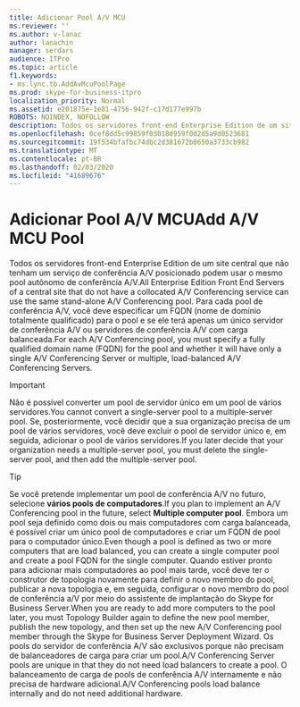 ```yaml
---
title: Adicionar Pool A/V MCU
ms.reviewer: ''
ms.author: v-lanac
author: lanachin
manager: serdars
audience: ITPro
ms.topic: article
f1.keywords:
- ms.lync.tb.AddAvMcuPoolPage
ms.prod: skype-for-business-itpro
localization_priority: Normal
ms.assetid: e201875e-1e81-4756-942f-c17d177e997b
ROBOTS: NOINDEX, NOFOLLOW
description: Todos os servidores front-end Enterprise Edition de um site central que não tenham um serviço de conferência A/V posicionado podem usar o mesmo pool autônomo de conferência A/V. Para cada pool de conferência A/V, você deve especificar um FQDN (nome de domínio totalmente qualificado) para o pool e se ele terá apenas um único servidor de conferência A/V ou servidores de conferência A/V com carga balanceada.
ms.openlocfilehash: 0cef8dd5c99859f03018d959f0d2d5a9d0523681
ms.sourcegitcommit: 19f534bfafbc74dbc2d381672b0650a3733cb982
ms.translationtype: MT
ms.contentlocale: pt-BR
ms.lasthandoff: 02/03/2020
ms.locfileid: "41689676"
---
```

# <a name="add-av-mcu-pool"></a><span data-ttu-id="b9fc5-104">Adicionar Pool A/V MCU</span><span class="sxs-lookup"><span data-stu-id="b9fc5-104">Add A/V MCU Pool</span></span>
 
<span data-ttu-id="b9fc5-105">Todos os servidores front-end Enterprise Edition de um site central que não tenham um serviço de conferência A/V posicionado podem usar o mesmo pool autônomo de conferência A/V.</span><span class="sxs-lookup"><span data-stu-id="b9fc5-105">All Enterprise Edition Front End Servers of a central site that do not have a collocated A/V Conferencing service can use the same stand-alone A/V Conferencing pool.</span></span> <span data-ttu-id="b9fc5-106">Para cada pool de conferência A/V, você deve especificar um FQDN (nome de domínio totalmente qualificado) para o pool e se ele terá apenas um único servidor de conferência A/V ou servidores de conferência A/V com carga balanceada.</span><span class="sxs-lookup"><span data-stu-id="b9fc5-106">For each A/V Conferencing pool, you must specify a fully qualified domain name (FQDN) for the pool and whether it will have only a single A/V Conferencing Server or multiple, load-balanced A/V Conferencing Servers.</span></span>
  
> [!IMPORTANT]
> <span data-ttu-id="b9fc5-107">Não é possível converter um pool de servidor único em um pool de vários servidores.</span><span class="sxs-lookup"><span data-stu-id="b9fc5-107">You cannot convert a single-server pool to a multiple-server pool.</span></span> <span data-ttu-id="b9fc5-108">Se, posteriormente, você decidir que a sua organização precisa de um pool de vários servidores, você deve excluir o pool de servidor único e, em seguida, adicionar o pool de vários servidores.</span><span class="sxs-lookup"><span data-stu-id="b9fc5-108">If you later decide that your organization needs a multiple-server pool, you must delete the single-server pool, and then add the multiple-server pool.</span></span> 
  
> [!TIP]
> <span data-ttu-id="b9fc5-109">Se você pretende implementar um pool de conferência A/V no futuro, selecione **vários pools de computadores**.</span><span class="sxs-lookup"><span data-stu-id="b9fc5-109">If you plan to implement an A/V Conferencing pool in the future, select **Multiple computer pool**.</span></span> <span data-ttu-id="b9fc5-110">Embora um pool seja definido como dois ou mais computadores com carga balanceada, é possível criar um único pool de computadores e criar um FQDN de pool para o computador único.</span><span class="sxs-lookup"><span data-stu-id="b9fc5-110">Even though a pool is defined as two or more computers that are load balanced, you can create a single computer pool and create a pool FQDN for the single computer.</span></span> <span data-ttu-id="b9fc5-111">Quando estiver pronto para adicionar mais computadores ao pool mais tarde, você deve ter o construtor de topologia novamente para definir o novo membro do pool, publicar a nova topologia e, em seguida, configurar o novo membro do pool de conferência a/V por meio do assistente de implantação do Skype for Business Server.</span><span class="sxs-lookup"><span data-stu-id="b9fc5-111">When you are ready to add more computers to the pool later, you must Topology Builder again to define the new pool member, publish the new topology, and then set up the new A/V Conferencing pool member through the Skype for Business Server Deployment Wizard.</span></span> <span data-ttu-id="b9fc5-112">Os pools do servidor de conferência A/V são exclusivos porque não precisam de balanceadores de carga para criar um pool.</span><span class="sxs-lookup"><span data-stu-id="b9fc5-112">A/V Conferencing Server pools are unique in that they do not need load balancers to create a pool.</span></span> <span data-ttu-id="b9fc5-113">O balanceamento de carga de pools de conferência A/V internamente e não precisa de hardware adicional.</span><span class="sxs-lookup"><span data-stu-id="b9fc5-113">A/V Conferencing pools load balance internally and do not need additional hardware.</span></span> 
  

